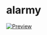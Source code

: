 # alarmy

[![Preview](https://gabrieleportente.it/images/alarm-app.jpg "Preview")](https://gabrieleportente.it/images/alarm-app.jpg "Preview")
